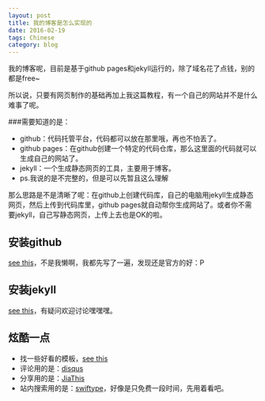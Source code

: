 ```yaml
---
layout: post
title: 我的博客是怎么实现的
date: 2016-02-19
tags: Chinese
category: blog
---
```


我的博客呢，目前是基于github pages和jekyll运行的，除了域名花了点钱，别的都是free~

所以说，只要有网页制作的基础再加上我这篇教程，有一个自己的网站并不是什么难事了呢。

###需要知道的是：
* github：代码托管平台，代码都可以放在那里哦，再也不怕丢了。
* github pages：在github创建一个特定的代码仓库，那么这里面的代码就可以生成自己的网站了。
* jekyll：一个生成静态网页的工具，主要用于博客。
* ps.我说的是不完整的，但是可以先暂且这么理解

那么思路是不是清晰了呢：在github上创建代码库，自己的电脑用jekyll生成静态网页，然后上传到代码库里，github pages就自动帮你生成网站了。或者你不需要jekyll，自己写静态网页，上传上去也是OK的啦。

安装github
----------------------

[see this](https://pages.github.com/)，不是我懒啊，我都先写了一遍，发现还是官方的好：P

安装jekyll
----------

[see this](http://jekyll-windows.juthilo.com/1-ruby-and-devkit/)，有疑问欢迎讨论嘿嘿嘿。

炫酷一点
--------

* 找一些好看的模板，[see this](http://jekyllthemes.org/)
* 评论用的是：[disqus](https://disqus.com/)
* 分享用的是：[JiaThis](http://www.jiathis.com/)
* 站内搜索用的是：[swiftype](https://swiftype.com/)，好像是只免费一段时间，先用着看吧。